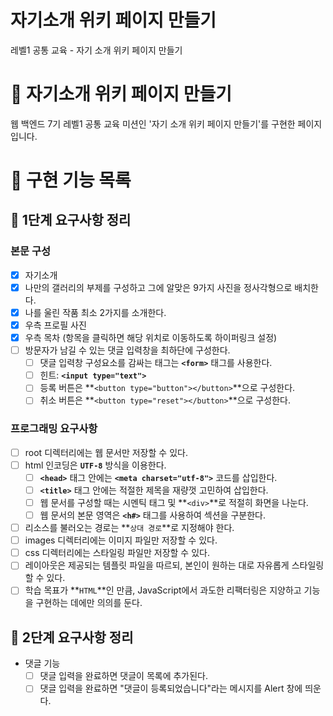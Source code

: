 # 자기소개 위키 페이지 만들기

레벨1 공통 교육 - 자기 소개 위키 페이지 만들기

# :sparkling_heart: 자기소개 위키 페이지 만들기

웹 백엔드 7기 레벨1 공통 교육 미션인 '자기 소개 위키 페이지 만들기'를 구현한 페이지입니다.

# :dart: 구현 기능 목록

## :rocket: 1단계 요구사항 정리

### 본문 구성
- [x]  자기소개
- [x]  나만의 갤러리의 부제를 구성하고 그에 알맞은 9가지 사진을 정사각형으로 배치한다.
- [x]  나를 울린 작품 최소 2가지를 소개한다.
- [x]  우측 프로필 사진
- [x]  우측 목차 (항목을 클릭하면 해당 위치로 이동하도록 하이퍼링크 설정)
- [ ]  방문자가 남길 수 있는 댓글 입력창을 최하단에 구성한다.
    - [ ]  댓글 입력창 구성요소를 감싸는 태그는 **`<form>`** 태그를 사용한다.
    - [ ]  힌트: **`<input type="text">`**
    - [ ]  등록 버튼은 **`<button type="button"></button>`**으로 구성한다.
    - [ ]  취소 버튼은 **`<button type="reset"></button>`**으로 구성한다.

### 프로그래밍 요구사항
- [ ]  root 디렉터리에는 웹 문서만 저장할 수 있다.
- [ ]  html 인코딩은 **`UTF-8`** 방식을 이용한다.
    - [ ]  **`<head>`** 태그 안에는 **`<meta charset="utf-8">`** 코드를 삽입한다.
    - [ ]  **`<title>`** 태그 안에는 적절한 제목을 재량껏 고민하여 삽입한다.
    - [ ]  웹 문서를 구성할 때는 시멘틱 태그 및 **`<div>`**로 적절히 화면을 나눈다.
    - [ ]  웹 문서의 본문 영역은 **`<h#>`** 태그를 사용하여 섹션을 구분한다.
- [ ]  리소스를 불러오는 경로는 **`상대 경로`**로 지정해야 한다.
- [ ]  images 디렉터리에는 이미지 파일만 저장할 수 있다.
- [ ]  css 디렉터리에는 스타일링 파일만 저장할 수 있다.
- [ ]  레이아웃은 제공되는 템플릿 파일을 따르되, 본인이 원하는 대로 자유롭게 스타일링할 수 있다.
- [ ]  학습 목표가 **`HTML`**인 만큼, JavaScript에서 과도한 리팩터링은 지양하고 기능을 구현하는 데에만 의의를 둔다.

## :rocket: 2단계 요구사항 정리

- 댓글 기능
    - [ ]  댓글 입력을 완료하면 댓글이 목록에 추가된다.
    - [ ]  댓글 입력을 완료하면 "댓글이 등록되었습니다"라는 메시지를 Alert 창에 띄운다.